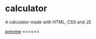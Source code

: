 # calculator
A calculator made with HTML, CSS and JS

[preview](https://emmahare.github.io/calculator/) <<<<<<
